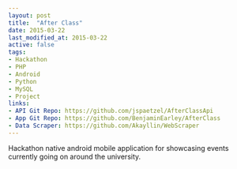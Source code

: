 ```yaml
---
layout: post
title:  "After Class"
date: 2015-03-22
last_modified_at: 2015-03-22
active: false
tags:
- Hackathon
- PHP
- Android
- Python
- MySQL
- Project
links:
- API Git Repo: https://github.com/jspaetzel/AfterClassApi
- App Git Repo: https://github.com/BenjaminEarley/AfterClass
- Data Scraper: https://github.com/Akayllin/WebScraper
---
```


Hackathon native android mobile application for showcasing events currently going on around the university.
